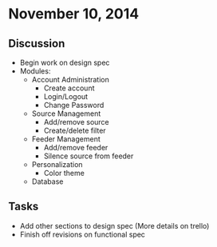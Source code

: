 # November 10, 2014

## Discussion
* Begin work on design spec
* Modules:
  * Account Administration
    * Create account
    * Login/Logout
    * Change Password
  * Source Management
    * Add/remove source
    * Create/delete filter
  * Feeder Management
    * Add/remove feeder
    * Silence source from feeder
  * Personalization
    * Color theme
  * Database

## Tasks
* Add other sections to design spec (More details on trello)
* Finish off revisions on functional spec
